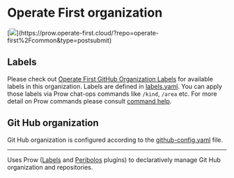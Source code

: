 # Operate First organization

[![](https://prow.operate-first.cloud/badge.svg?jobs=operate-first-*)](https://prow.operate-first.cloud/?repo=operate-first%2Fcommon&type=postsubmit)

## Labels

Please check out [Operate First GitHub Organization Labels](labels.md) for available labels in this organization. Labels are defined in [labels.yaml](labels.yaml). You can apply those labels via Prow chat-ops commands like `/kind`, `/area` etc. For more detail on Prow commands please consult [command help](https://prow.operate-first.cloud/command-help).

## Git Hub organization

Git Hub organization is configured according to the [github-config.yaml](github-config.yaml) file.

---

Uses Prow ([Labels][1] and [Peribolos][2] plugins) to declaratively manage Git Hub organization and repositories.

[1]: https://github.com/kubernetes/test-infra/tree/master/prow/cmd/peribolos
[2]: https://github.com/kubernetes/test-infra/tree/master/prow/cmd/peribolos
